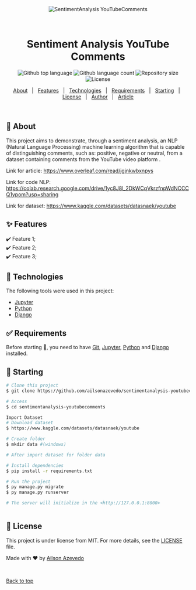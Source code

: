 <div align="center" id="top"> 
  <img src="./.github/app.gif" alt="SentimentAnalysis YouTubeComments" />

  &#xa0;

  <!-- <a href="https://sentimentanalysisyoutubecomments.netlify.app">Demo</a> -->
</div>

<h1 align="center">Sentiment Analysis YouTube Comments</h1>

<p align="center">

  <img alt="Github top language" src="https://img.shields.io/github/languages/top/ailsonazevedo/sentimentanalysis-youtubecomments?color=E8050E">

  <img alt="Github language count" src="https://img.shields.io/github/languages/count/ailsonazevedo/sentimentanalysis-youtubecomments?color=E8050E">

  <img alt="Repository size" src="https://img.shields.io/github/repo-size/ailsonazevedo/sentimentanalysis-youtubecomments?color=E8050E">

  <img alt="License" src="https://img.shields.io/github/license/ailsonazevedo/sentimentanalysis-youtubecomments?color=E8050E">

  <!-- <img alt="Github issues" src="https://img.shields.io/github/issues/{{YOUR_GITHUB_USERNAME}}/sentimentanalysis-youtubecomments?color=56BEB8" /> -->

  <!-- <img alt="Github forks" src="https://img.shields.io/github/forks/{{YOUR_GITHUB_USERNAME}}/sentimentanalysis-youtubecomments?color=56BEB8" /> -->

  <!-- <img alt="Github stars" src="https://img.shields.io/github/stars/{{YOUR_GITHUB_USERNAME}}/sentimentanalysis-youtubecomments?color=56BEB8" /> -->
</p>

<!-- Status -->

<!-- <h4 align="center"> 
	🚧  SentimentAnalysis YouTubeComments 🚀 Under construction...  🚧
</h4> 

<hr> -->

<p align="center">
  <a href="#dart-about">About</a> &#xa0; | &#xa0; 
  <a href="#sparkles-features">Features</a> &#xa0; | &#xa0;
  <a href="#rocket-technologies">Technologies</a> &#xa0; | &#xa0;
  <a href="#white_check_mark-requirements">Requirements</a> &#xa0; | &#xa0;
  <a href="#checkered_flag-starting">Starting</a> &#xa0; | &#xa0;
  <a href="#memo-license">License</a> &#xa0; | &#xa0;
  <a href="https://github.com/ailsonazevedo" target="_blank">Author</a> &#xa0; | &#xa0;
  <a href="https://www.overleaf.com/read/jgjnkwbxnpys">Article</a>
</p>

<br>

## :dart: About ##

This project aims to demonstrate, through a sentiment analysis, an
NLP (Natural Language Processing) machine learning algorithm that is capable of distinguishing comments, such as: positive, negative or neutral, from a
dataset containing comments from the YouTube video platform .

Link for article: https://www.overleaf.com/read/jgjnkwbxnpys

Link for code NLP: https://colab.research.google.com/drive/1yc8J8l_2DkWCqVkrzfnpWdNCCCQ1ypom?usp=sharing

Link for dataset: https://www.kaggle.com/datasets/datasnaek/youtube
## :sparkles: Features ##

:heavy_check_mark: Feature 1;\
:heavy_check_mark: Feature 2;\
:heavy_check_mark: Feature 3;

## :rocket: Technologies ##

The following tools were used in this project:

- [Jupyter](https://jupyter.org/)
- [Python](https://python.org/)
- [Django](https://www.djangoproject.com/)


## :white_check_mark: Requirements ##

Before starting :checkered_flag:, you need to have [Git](https://git-scm.com), [Jupyter](https://jupyter.org/), [Python](https://python.org) and [Django](https://www.djangoproject.com/) installed.

## :checkered_flag: Starting ##

```bash
# Clone this project
$ git clone https://github.com/ailsonazevedo/sentimentanalysis-youtubecomments

# Access
$ cd sentimentanalysis-youtubecomments

Import Dataset
# Download dataset 
$ https://www.kaggle.com/datasets/datasnaek/youtube

# Create folder
$ mkdir data #(windows)

# After import dataset for folder data

# Install dependencies
$ pip install -r requirements.txt

# Run the project
$ py manage.py migrate
$ py manage.py runserver

# The server will initialize in the <http://127.0.0.1:8000>
```
```bash

```

## :memo: License ##

This project is under license from MIT. For more details, see the [LICENSE](LICENSE.md) file.


Made with :heart: by <a href="https://github.com/ailsonazevedo" target="_blank">Ailson Azevedo</a>

&#xa0;

<a href="#top">Back to top</a>
